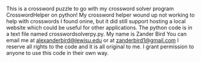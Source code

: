 This is a crossword puzzle to go with my crossword solver program CrosswordHelper on python!
My crossword helper wound up not working to help with crosswords I found onine, but it did still support hosting a local website 
which could be useful for other applications. The python code is in a text file named crosswordsolverpy.py. 
My name is Zander Bird
You can email me at alexanderbird@lewisu.edu or at zanderbird1@gmail.com
I reserve all rights to the code and it is all original to me. I grant permission to anyone to use this code in their own way.
